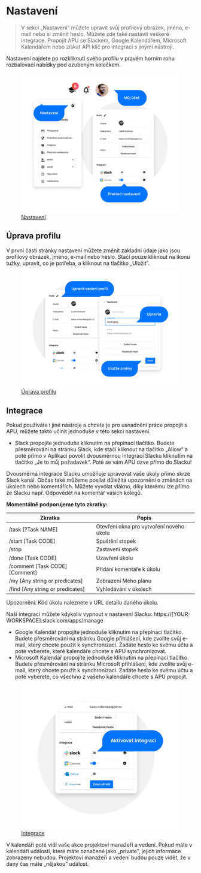 # Nastavení

> V sekci „Nastavení“ můžete upravit svůj profilový obrázek, jméno, e-mail nebo si změnit heslo. Můžete zde také nastavit veškeré integrace. Propojit APU se Slackem, Google Kalendářem, Microsoft Kalendářem nebo získat API klíč pro integraci s jinými nástroji.

Nastavení najdete po rozkliknutí svého profilu v pravém horním rohu rozbalovací nabídky pod ozubeným kolečkem.

<figure>
	<a href="../../../assets/images/cs/nastaveni.jpg" title="Nastavení" class="glightbox">
		<img loading="lazy" src="../../../assets/images/cs/nastaveni.jpg" alt="Nastavení" />
		<figcaption>Nastavení</figcaption>
	</a>
</figure>

## Úprava profilu

V první části stránky nastavení můžete změnit základní údaje jako jsou profilový obrázek, jméno, e-mail nebo heslo. Stačí pouze kliknout na ikonu tužky, upravit, co je potřeba, a kliknout na tlačítko „Uložit“.

<figure>
	<a href="../../../assets/images/cs/nastaveni-uprava-profilu.jpg" title="Úprava profilu" class="glightbox">
		<img loading="lazy" src="../../../assets/images/cs/nastaveni-uprava-profilu.jpg" alt="Úprava profilu" />
		<figcaption>Úprava profilu</figcaption>
	</a>
</figure>

## Integrace

Pokud používáte i jiné nástroje a chcete je pro usnadnění práce propojit s APU, můžete takto učinit jednoduše v této sekci nastavení.

- Slack propojíte jednoduše kliknutím na přepínací tlačítko. Budete přesměrováni na stránku Slack, kde stačí kliknout na tlačítko „Allow“ a poté přímo v Aplikaci povolit dvousměrnou integraci Slacku kliknutím na tlačítko „Je to můj požadavek“. Poté se vám APU ozve přímo do Slacku!

Dvousměrná integrace Slacku umožňuje spravovat vaše úkoly přímo skrze Slack kanál. Občas také můžeme posílat důležitá upozornění o změnách na úkolech nebo komentářích. Můžete vyvolat vlákno, díky kterému lze přímo ze Slacku např. Odpovědět na komentář vašich kolegů.

**Momentálně podporujeme tyto zkratky:**

| Zkratka                               | Popis                                    |
| ------------------------------------- | ---------------------------------------- |
| /task [?Task NAME]                  | Otevření okna pro vytvoření nového úkolu |
| /start [Task CODE]                  | Spuštění stopek                          |
| /stop                               | Zastavení stopek                         |
| /done [Task CODE]                   | Uzavření úkolu                           |
| /comment [Task CODE] [Comment]      | Přidání komentáře k úkolu                |
| /my [Any string or predicates]    | Zobrazení Mého plánu                     |
| /find [Any string or predicates] | Vyhledávání v úkolech                    |

Upozornění: Kód úkolu naleznete v URL detailu daného úkolu.

Naši integraci můžete kdykoliv vypnout v nastavení Slacku:
https://[YOUR-WORKSPACE].slack.com/apps/manage

- Google Kalendář propojíte jednoduše kliknutím na přepínací tlačítko. Budete přesměrováni na stránku Google přihlášení, kde zvolíte svůj e-mail, který chcete použít k synchronizaci. Zadáte heslo ke svému účtu a poté vyberete, které kalendáře chcete s APU synchronizovat.
- Microsoft Kalendář propojíte jednoduše kliknutím na přepínací tlačítko. Budete přesměrováni na stránku Microsoft přihlášení, kde zvolíte svůj e-mail, který chcete použít k synchronizaci. Zadáte heslo ke svému účtu a poté vyberete, co všechno z vašeho kalendáře chcete s APU propojit.

<figure>
	<a href="../../../assets/images/cs/nastaveni-integrace.jpg" title="Integrace" class="glightbox">
		<img loading="lazy" src="../../../assets/images/cs/nastaveni-integrace.jpg" alt="Integrace" />
		<figcaption>Integrace</figcaption>
	</a>
</figure>

V kalendáři poté vidí vaše akce projektoví manažeři a vedení. Pokud máte v kalendáři události, které máte označené jako „private”, jejich informace zobrazeny nebudou. Projektoví manažeři a vedení budou pouze vidět, že v daný čas máte „nějakou” událost.